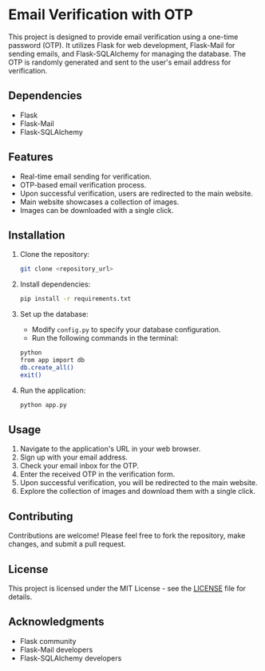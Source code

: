 # Email Verification with OTP

This project is designed to provide email verification using a one-time password (OTP). It utilizes Flask for web development, Flask-Mail for sending emails, and Flask-SQLAlchemy for managing the database. The OTP is randomly generated and sent to the user's email address for verification.

## Dependencies

- Flask
- Flask-Mail
- Flask-SQLAlchemy

## Features

- Real-time email sending for verification.
- OTP-based email verification process.
- Upon successful verification, users are redirected to the main website.
- Main website showcases a collection of images.
- Images can be downloaded with a single click.

## Installation

1. Clone the repository:

   ```bash
   git clone <repository_url>
   ```

2. Install dependencies:

   ```bash
   pip install -r requirements.txt
   ```

3. Set up the database:

   - Modify `config.py` to specify your database configuration.
   - Run the following commands in the terminal:

   ```bash
   python
   from app import db
   db.create_all()
   exit()
   ```

4. Run the application:

   ```bash
   python app.py
   ```

## Usage

1. Navigate to the application's URL in your web browser.
2. Sign up with your email address.
3. Check your email inbox for the OTP.
4. Enter the received OTP in the verification form.
5. Upon successful verification, you will be redirected to the main website.
6. Explore the collection of images and download them with a single click.

## Contributing

Contributions are welcome! Please feel free to fork the repository, make changes, and submit a pull request.

## License

This project is licensed under the MIT License - see the [LICENSE](LICENSE) file for details.

## Acknowledgments

- Flask community
- Flask-Mail developers
- Flask-SQLAlchemy developers
